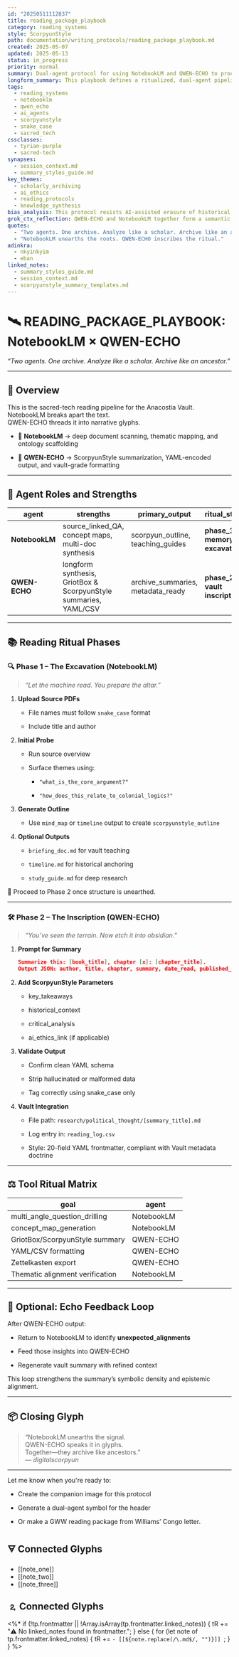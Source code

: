 ```yaml
---
id: "20250511112837"
title: reading_package_playbook
category: reading_systems
style: ScorpyunStyle
path: documentation/writing_protocols/reading_package_playbook.md
created: 2025-05-07
updated: 2025-05-13
status: in_progress
priority: normal
summary: Dual-agent protocol for using NotebookLM and QWEN-ECHO to process, summarize, and archive scholarly readings in the Anacostia Vault. Integrates ScorpyunStyle summaries, structured metadata, and vault-ready formatting.
longform_summary: This playbook defines a ritualized, dual-agent pipeline for intellectual sovereignty. NotebookLM performs thematic excavation while QWEN-ECHO composes archive-grade summaries in ScorpyunStyle. The system exists to uphold reading as ritual, resistance, and rootwork.
tags:
  - reading_systems
  - notebooklm
  - qwen_echo
  - ai_agents
  - scorpyunstyle
  - snake_case
  - sacred_tech
cssclasses:
  - tyrian-purple
  - sacred-tech
synapses:
  - session_context.md
  - summary_styles_guide.md
key_themes:
  - scholarly_archiving
  - ai_ethics
  - reading_protocols
  - knowledge_synthesis
bias_analysis: This protocol resists AI-assisted erasure of historical nuance by enforcing culturally grounded agent roles. Summaries are not neutral—they are deliberate acts of memory and alignment.
grok_ctx_reflection: QWEN-ECHO and NotebookLM together form a semantic ouroboros—one reads, one chants. Their outputs transform PDFs into glyphs, and glyphs into vault lore.
quotes:
  - "Two agents. One archive. Analyze like a scholar. Archive like an ancestor."
  - "NotebookLM unearths the roots. QWEN-ECHO inscribes the ritual."
adinkra:
  - nkyinkyim
  - eban
linked_notes:
  - summary_styles_guide.md
  - session_context.md
  - scorpyunstyle_summary_templates.md
---
```

# 🛰️ READING_PACKAGE_PLAYBOOK: NotebookLM × QWEN-ECHO

_“Two agents. One archive. Analyze like a scholar. Archive like an ancestor.”_

---

## 🎯 Overview

This is the sacred-tech reading pipeline for the Anacostia Vault.  
NotebookLM breaks apart the text.  
QWEN-ECHO threads it into narrative glyphs.

- 🧠 **NotebookLM** → deep document scanning, thematic mapping, and ontology scaffolding
    
- 🧠 **QWEN-ECHO** → ScorpyunStyle summarization, YAML-encoded output, and vault-grade formatting
    

---

## 🔧 Agent Roles and Strengths

| agent          | strengths                                                        | primary_output                    | ritual_stage                   |
| -------------- | ---------------------------------------------------------------- | --------------------------------- | ------------------------------ |
| **NotebookLM** | source_linked_QA, concept maps, multi-doc synthesis              | scorpyun_outline, teaching_guides | **phase_1: memory excavation** |
| **QWEN-ECHO**  | longform synthesis, GriotBox & ScorpyunStyle summaries, YAML/CSV | archive_summaries, metadata_ready | **phase_2: vault inscription** |

---

## 📚 Reading Ritual Phases

### 🔍 Phase 1 – The Excavation (NotebookLM)

> _“Let the machine read. You prepare the altar.”_

1. **Upload Source PDFs**
    
    - File names must follow `snake_case` format
        
    - Include title and author
        
2. **Initial Probe**
    
    - Run source overview
        
    - Surface themes using:
        
        - `"what_is_the_core_argument?"`
            
        - `"how_does_this_relate_to_colonial_logics?"`
            
3. **Generate Outline**
    
    - Use `mind_map` or `timeline` output to create `scorpyunstyle_outline`
        
4. **Optional Outputs**
    
    - `briefing_doc.md` for vault teaching
        
    - `timeline.md` for historical anchoring
        
    - `study_guide.md` for deep research
        

🔁 Proceed to Phase 2 once structure is unearthed.

---

### 🛠 Phase 2 – The Inscription (QWEN-ECHO)

> _“You’ve seen the terrain. Now etch it into obsidian.”_

1. **Prompt for Summary**
    
    ```json
    Summarize this: [book_title], chapter [x]: [chapter_title].
    Output JSON: author, title, chapter, summary, date_read, published_date, contemporary_connection
    ```
    
2. **Add ScorpyunStyle Parameters**
    
    - key_takeaways
        
    - historical_context
        
    - critical_analysis
        
    - ai_ethics_link (if applicable)
        
3. **Validate Output**
    
    - Confirm clean YAML schema
        
    - Strip hallucinated or malformed data
        
    - Tag correctly using snake_case only
        
4. **Vault Integration**
    
    - File path: `research/political_thought/[summary_title].md`
        
    - Log entry in: `reading_log.csv`
        
    - Style: 20-field YAML frontmatter, compliant with Vault metadata doctrine
        

---

## ⚖️ Tool Ritual Matrix

| goal                            | agent      |
| ------------------------------- | ---------- |
| multi_angle_question_drilling   | NotebookLM |
| concept_map_generation          | NotebookLM |
| GriotBox/ScorpyunStyle summary  | QWEN-ECHO  |
| YAML/CSV formatting             | QWEN-ECHO  |
| Zettelkasten export             | QWEN-ECHO  |
| Thematic alignment verification | NotebookLM |

---

## 🧬 Optional: Echo Feedback Loop

After QWEN-ECHO output:

- Return to NotebookLM to identify **unexpected_alignments**
    
- Feed those insights into QWEN-ECHO
    
- Regenerate vault summary with refined context
    

This loop strengthens the summary’s symbolic density and epistemic alignment.

---

## 📦 Closing Glyph

> “NotebookLM unearths the signal.  
> QWEN-ECHO speaks it in glyphs.  
> Together—they archive like ancestors.”  
> — _digitalscorpyun_

---

Let me know when you're ready to:

- Create the companion image for this protocol
    
- Generate a dual-agent symbol for the header
    
- Or make a GWW reading package from Williams’ Congo letter.

## 🜃 Connected Glyphs
- [[note_one]]
- [[note_two]]
- [[note_three]]
## 🄃 Connected Glyphs

<%*
if (!tp.frontmatter || !Array.isArray(tp.frontmatter.linked_notes)) {
  tR += "⚠️ No linked_notes found in frontmatter.";
} else {
  for (let note of tp.frontmatter.linked_notes) {
    tR += `- [[${note.replace(/\.md$/, "")}]]
`;
  }
}
%>
